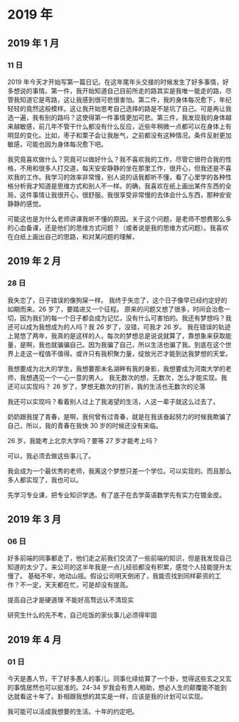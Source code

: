 # 2019 年

## 2019 年 1 月

### 11 日

2019 年今天才开始写第一篇日记。在这年尾年头交接的时候发生了好多事情，好多想说的事情。第一件，我开始知道自己目前所走的路其实是我唯一能走的路，尽管我知道它是弯路，这让我感到很可悲很害怕。第二件，我的身体每况愈下，年纪轻轻的竟然这般模样。这让我开始思考自己选择的路是不是坑了自己。可是再让我选一遍，我有别的路吗？这使得第一件事情更加可悲。第三件，我发现我的身体越来越敏感，前几年不管干什么都没有什么反应，近些年稍微一点都可以在身体上有明显的变化。比如，枣子和栗子会让我胀气，之前都没有这种情况。条件反射更加敏感，可能也因为身体每况愈下吧。

我究竟喜欢做什么？究竟可以做好什么？我不喜欢我的工作，尽管它很符合我的性格，不用和很多人打交道，每天安安静静的坐在那里工作，很开心，但我还是不喜欢我的工作。我学习的效率非常慢，别人说的话我都听不懂，看了心里学的各种性格分析我才知道是思维方式和别人不一样。的确，我喜欢在纸上画出某件东西的全局，这件事情让我很开心，很舒服。我很享受非常慢的去体会什么东西，那种安安静静的感觉。

可能这也是为什么老师讲课我听不懂的原因。关于这个问题，是老师不想费那么多的心血备课，还是他们的思维方式问题？（或者说是我的思维方式问题）。我喜欢在白纸上画出自己的思路，和对某问题的理解，

## 2019 年 2 月

### 28 日

我失恋了，日子错误的像狗屎一样。
我终于失恋了，这个日子像早已经约定好的如期而来。26 岁了，要踏进又一个征程。
原来的问题又想了很多，时间会治愈一切，因为我们的每一个日子都会成为记忆，没有什么可害怕的。我还有梦想吗？我还可以成为我想成为的人吗？我 26 岁了，没错，可我才 26 岁。
我在错误的轨迹上晃悠了两年，我真的是这样的人，每次的梦想总是说说就算了，靠想象来获取能量，是啊，我也就骗骗自己。因为我骗了自己，所以生活也骗了我。到底在这个世界上走这一程值不值得。或许只有我积聚力量，绽放光芒才能到达我梦想的天堂。

我想要成为北大的学生，我想要那未名湖畔有我的身影，我想要成为河南大学的老师，我想遇见一个一心一意的男人。
我无数次的想，无数次，怎么才能实现。我还可以实现吗？
26 岁了，梦想无数次的打折，我的生活也无数次的沦落

我还可以实现吗？看着别人过上了我渴望的生活，人这一辈子就这么过去了。

奶奶跟我提了青春，是啊，我何曾有过青春，就是在我该奋起努力的时候我欺骗了自己，所以，我的青春在我快 30 岁的时候还没有来临。

26 岁，我能考上北京大学吗？要等 27 岁才能考上吗？

可以，我必须去做这些事儿了。

我会成为一个最优秀的老师，我离这个梦想只差一个学位。可以实现的。而且那么多人都实现了，我也可以。

先学习专业课，把专业知识学透。有了底子在去学英语数学先有实力在镀金皮。

## 2019 年 3 月

### 06 日

好多前端的同事都走了，他们走之前我们交流了一些前端的知识，但是我发现自己知道的太少了。来公司的这半年我是一点儿经验都没有积累，感觉个人技能提升太慢了。
基础不牢，地动山摇。假设公司明天倒闭了，我能否找到同样薪资的工作？不一定，天天都在忙，可是却没有提高。

提高自己才是硬道理
不能好高骛远认不清现实

研究生什么的先不考，自己吃饭的家伙事儿必须得牢固

## 2019 年 4 月

### 01 日

今天是愚人节，干了好多愚人的事儿。同事化续给算了一个卦，觉得这些玄之又玄的事情居然也可以挺准的。24-34 岁我会有贵人相助，想必人生的颠覆能不能到达就看这十年了。卦相跟我想的其实是一样，应该是我的计划可以实现。

我可能可以活成我想要的生活。十年的约定吧。
